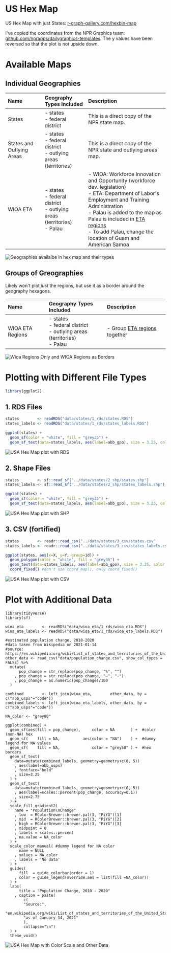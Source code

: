 # US Hex Map

US Hex Map with just States: [r-graph-gallery.com/hexbin-map](https://www.r-graph-gallery.com/hexbin-map)


I've copied the coordinates from the NPR Graphics team: [github.com/nprapps/dailygraphics-templates](github.com/nprapps/dailygraphics-templates/blob/master/state_grid_map/index.html). The y values have been reversed so that the plot is not upside down.  

# Available Maps

## Individual Geographies 

| Name | Geography Types Included | Description | 
|:----- |:------|:-------------|
| States | - states<br>- federal district | This is a direct copy of the NPR state map. | 
| States and Outlying Areas | - states<br>- federal district<br>- outlying areas (territories) | This is a direct copy of the NPR state and outlying areas map. | 
| WIOA ETA | - states<br>- federal district<br>- outlying areas (territories)<br>- Palau | - WIOA: Workforce Innovation and Opportunity (workforce dev. legislation)<br>- ETA: Department of Labor's Employment and Training Administration<br>- Palau is added to the map as Palau is included in [ETA regions](https://www.dol.gov/agencies/eta/regions)<br>- To add Palau, change the location of Guam and American Samoa  |

![Geographies availalbe in hex map and their types](img/type-wioa_eta.png)


## Groups of Greographies  

Likely won't plot *just* the regions, but use it as a border around the geography hexagons.  

| Name | Geography Types Included | Description | 
|:----- |:------|:-------------|
| WIOA ETA Regions | - states<br>- federal district<br>- outlying areas (territories)<br>- Palau | - Group [ETA regions](https://www.dol.gov/agencies/eta/regions) together |  

![Wioa Regions Only and WIOA Regions as Borders](img/region-2-plots.png)  


# Plotting with Different File Types 

```r
library(ggplot2)
```

## 1. RDS Files

```r
states        <- readRDS("data/states/1_rds/states.RDS")
states_labels <- readRDS("data/states/1_rds/states_labels.RDS")

ggplot(states) + 
  geom_sf(color = "white", fill = "grey35") + 
  geom_sf_text(data=states_labels, aes(label=abb_gpo), size = 3.25, color = "white") 
```
![USA Hex Map plot with RDS](img/plot-states-rds.png)  

## 2. Shape Files 

```r
states        <- sf::read_sf("../data/states/2_shp/states.shp")
states_labels <- sf::read_sf("../data/states/2_shp/states_labels.shp")

ggplot(states) + 
  geom_sf(color = "white", fill = "grey35") + 
  geom_sf_text(data=states_labels, aes(label=abb_gpo), size = 3.25, color = "white") 
```

![USA Hex Map plot with SHP](img/plot-states-shp.png)  

## 3. CSV (fortified)

```r
states        <- readr::read_csv("../data/states/3_csv/states.csv"       , show_col_types = FALSE)
states_labels <- readr::read_csv("../data/states/3_csv/states_labels.csv", show_col_types = FALSE)

ggplot(states, aes(x=X, y=Y, group=id)) + 
  geom_polygon(color = "white", fill = "grey35") + 
  geom_text(data=states_labels, aes(label=abb_gpo), size = 3.25, color = "white") + 
  coord_fixed() #don't use coord_map(), only coord_fixed()
```

![USA Hex Map plot with CSV](img/plot-states-csv.png)  

# Plot with Additional Data 

```{r}
library(tidyverse)
library(sf)

wioa_eta        <- readRDS("data/wioa_eta/1_rds/wioa_eta.RDS")
wioa_eta_labels <- readRDS("data/wioa_eta/1_rds/wioa_eta_labels.RDS")

#estimated population change, 2010-2020
#data taken from Wikipedia on 2021-01-14
#source: https://en.wikipedia.org/wiki/List_of_states_and_territories_of_the_United_States_by_population
other_data <- read_csv("data/population_change.csv", show_col_types = FALSE) %>%
  mutate(
      pop_change = str_replace(pop_change, "%", "")
    , pop_change = str_replace(pop_change, "–", "-")
    , pop_change = as.numeric(pop_change)/100
  )

combined        <- left_join(wioa_eta,        other_data, by = c("abb_usps"="code"))
combined_labels <- left_join(wioa_eta_labels, other_data, by = c("abb_usps"="code"))

NA_color <- "grey80"

ggplot(combined) + 
  geom_sf(aes(fill = pop_change),     color = NA       ) +  #color (non-NA) hex
  geom_sf(    fill = NA,          aes(color = "NA")    ) +  #dummy legend for NA values 
  geom_sf(    fill = NA,              color = "grey50" ) +  #hex borders 
  geom_sf_text(
    data=mutate(combined_labels, geometry=geometry+c(0, 5))
    , aes(label=abb_usps)
    , fontface="bold"
    , size=3.25
  ) + 
  geom_sf_text(
    data=mutate(combined_labels, geometry=geometry+c(0,-5))
    , aes(label=scales::percent(pop_change, accuracy=0.1))
    , size=2.75
  ) + 
  scale_fill_gradient2(
    name = "Population\nChange"
    , low  = RColorBrewer::brewer.pal(3, "PiYG")[1]
    , mid  = RColorBrewer::brewer.pal(3, "PiYG")[2]
    , high = RColorBrewer::brewer.pal(3, "PiYG")[3]
    , midpoint = 0
    , labels = scales::percent
    , na.value = NA_color
  ) + 
  scale_color_manual( #dummy legend for NA color 
      name = NULL
    , values = NA_color
    , labels = 'No data'
  ) +
  guides(
      fill  = guide_colorbar(order = 1)
    , color = guide_legend(override.aes = list(fill =NA_color))
  ) +
  labs(
      title = "Population Change, 2010 - 2020"
    , caption = paste(
        c(
        "Source:",
        "en.wikipedia.org/wiki/List_of_states_and_territories_of_the_United_States_by_population",
        "as of January 14, 2021"
        ), 
        collapse="\n")
  ) +
  theme_void()
```
![USA Hex Map with Color Scale and Other Data](img/plot-wioa_eta-otherdata.png)  
